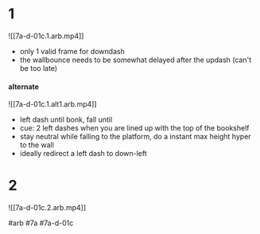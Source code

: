 # 1
![[7a-d-01c.1.arb.mp4]]
- only 1 valid frame for downdash
- the wallbounce needs to be somewhat delayed after the updash (can't be too late)

#### alternate
![[7a-d-01c.1.alt1.arb.mp4]]

* left dash until bonk, fall until
* cue: 2 left dashes when you are lined up with the top of the bookshelf
* stay neutral while falling to the platform, do a instant max height hyper to the wall
* ideally redirect a left dash to down-left

# 2
![[7a-d-01c.2.arb.mp4]]

#arb #7a #7a-d-01c
